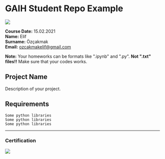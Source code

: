 # GAIH Student Repo Example
![](img/logo.png)

**Course Date:** 15.02.2021  
**Name:** Elif  
**Surname:** Özçakmak  
**Email:** ozcakmakelif@gmail.com  

**Note:** Your homeworks can be formats like ".ipynb" and ".py". **Not ".txt" files!!** Make sure that your codes works.  

## Project Name
Description of your project.

## Requirements
```
Some python libraries
Some python libraries
Some python libraries
```
---

### Certification
![](img/certificate_ex.png)

